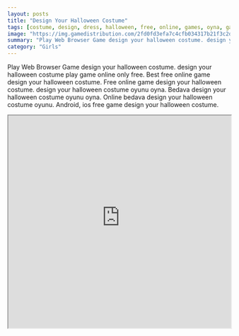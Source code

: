 ```yaml
---
layout: posts
title: "Design Your Halloween Costume"
tags: [costume, design, dress, halloween, free, online, games, oyna, game, free, games, play, play, games]
image: "https://img.gamedistribution.com/2fd0fd3efa7c4cfb034317b21f3c2d93.jpg"
summary: "Play Web Browser Game design your halloween costume. design your halloween costume play game online only free. Best free online game design your halloween costume. Free online game design your halloween costume. design your halloween costume oyunu oyna. Bedava design your halloween costume oyunu oyna. Online bedava design your halloween costume oyunu. Android, ios free game design your halloween costume."
category: "Girls"
---
```


Play Web Browser Game design your halloween costume. design your halloween costume play game online only free. Best free online game design your halloween costume. Free online game design your halloween costume. design your halloween costume oyunu oyna. Bedava design your halloween costume oyunu oyna. Online bedava design your halloween costume oyunu. Android, ios free game design your halloween costume.

<iframe width="100%" height="480px;" src="https://flash.gamedistribution.com?game=2fd0fd3efa7c4cfb034317b21f3c2d93"></iframe>